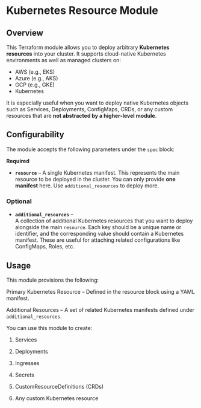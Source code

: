 # Kubernetes Resource Module

## Overview

This Terraform module allows you to deploy arbitrary **Kubernetes resources** into your cluster. It supports cloud-native Kubernetes environments as well as managed clusters on:

- AWS (e.g., EKS)
- Azure (e.g., AKS)
- GCP (e.g., GKE)
- Kubernetes

It is especially useful when you want to deploy native Kubernetes objects such as Services, Deployments, ConfigMaps, CRDs, or any custom resources that are **not abstracted by a higher-level module**.

## Configurability

The module accepts the following parameters under the `spec` block:

**Required**

- **`resource`** –  A single Kubernetes manifest. This represents the main resource to be deployed in the cluster. You can only provide **one manifest** here. Use `additional_resources` to deploy more.

### Optional

- **`additional_resources`** –  
  A collection of additional Kubernetes resources that you want to deploy alongside the main `resource`. Each key should be a unique name or identifier, and the corresponding value should contain a Kubernetes manifest. These are useful for attaching related configurations like ConfigMaps, Roles, etc.

## Usage

This module provisions the following:

Primary Kubernetes Resource – Defined in the resource block using a YAML manifest.

Additional Resources – A set of related Kubernetes manifests defined under `additional_resources`.

You can use this module to create:
1. Services

2. Deployments

3. Ingresses

4. Secrets

5. CustomResourceDefinitions (CRDs)

6. Any custom Kubernetes resource




